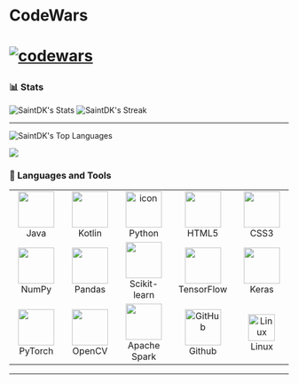 <h1>CodeWars<h1>

[![codewars](https://www.codewars.com/users/SaintDK/badges/large)](https://www.codewars.com/users/SaintDK)   

### 📊 Stats

![SaintDK's Stats](https://github-readme-stats.vercel.app/api?username=SaintDK&theme=vue-dark&show_icons=true&hide_border=true&count_private=true)
![SaintDK's Streak](https://github-readme-streak-stats.herokuapp.com/?user=SaintDK&theme=vue-dark&hide_border=true)
___
![SaintDK's Top Languages](https://github-readme-stats.vercel.app/api/top-langs/?username=SaintDK&theme=vue-dark&show_icons=true&hide_border=true&layout=compact) 

[![](https://visitcount.itsvg.in/api?id=SaintDK&label=Profile%20Views&color=12&icon=5&pretty=false)](https://visitcount.itsvg.in)

### 🧰 Languages and Tools

<table>
  <tr>
    <td align="center" width="150">
      <img src="https://cdn.jsdelivr.net/gh/devicons/devicon@latest/icons/java/java-original.svg" width="65" height="65" /><br />
      Java
    </td>
    <td align="center" width="150">
      <img src="https://cdn.jsdelivr.net/gh/devicons/devicon@latest/icons/kotlin/kotlin-original.svg" width="65" height="65" /><br />
      Kotlin
    </td>
    <td align="center" width="96">
      <a href="#macropower-tech">
        <img src="https://techstack-generator.vercel.app/python-icon.svg" alt="icon" width="65" height="65" />
      </a>
      <br>Python
    </td>
    <td align="center" width="150">
      <img src="https://cdn.jsdelivr.net/gh/devicons/devicon@latest/icons/html5/html5-original.svg" width="65" height="65" /><br />
      HTML5
    </td>
    <td align="center" width="150">
      <img src="https://cdn.jsdelivr.net/gh/devicons/devicon@latest/icons/css3/css3-original.svg" width="65" height="65" /><br />
      CSS3
    </td>
  </tr>
  <tr>
    <td align="center" width="150">
      <img src="https://cdn.jsdelivr.net/gh/devicons/devicon@latest/icons/numpy/numpy-original.svg" width="65" height="65" /><br />
      NumPy
    </td>
    <td align="center" width="150">
      <img src="https://cdn.jsdelivr.net/gh/devicons/devicon@latest/icons/pandas/pandas-original.svg" width="65" height="65" /><br />
      Pandas
    </td>
    <td align="center" width="150">
      <img src="https://cdn.jsdelivr.net/gh/devicons/devicon@latest/icons/scikitlearn/scikitlearn-original.svg" width="65" height="65" /><br />
      Scikit-learn
    </td>
    <td align="center" width="150">
      <img src="https://cdn.jsdelivr.net/gh/devicons/devicon@latest/icons/tensorflow/tensorflow-original.svg" width="65" height="65" /><br />
      TensorFlow
    </td>
    <td align="center" width="150">
      <img src="https://cdn.jsdelivr.net/gh/devicons/devicon@latest/icons/keras/keras-original.svg" width="65" height="65" /><br />
      Keras
    </td>
  </tr>
  <tr>
    <td align="center" width="150">
      <img src="https://cdn.jsdelivr.net/gh/devicons/devicon@latest/icons/pytorch/pytorch-original.svg" width="65" height="65" /><br />
      PyTorch
    </td>
    <td align="center" width="150">
      <img src="https://cdn.jsdelivr.net/gh/devicons/devicon@latest/icons/opencv/opencv-original.svg" width="65" height="65" /><br />
      OpenCV
    </td>
    <td align="center" width="150">
      <img src="https://cdn.jsdelivr.net/gh/devicons/devicon@latest/icons/apachespark/apachespark-original-wordmark.svg" width="65" height="65" /><br />
      Apache Spark
    </td>
     <td align="center" width="96">
      <img src="https://techstack-generator.vercel.app/github-icon.svg" width="65" height="65" alt="GitHub" />
    <br>Github
  </td>
  </td>
      <td align="center" width="96">
      <img src="https://skillicons.dev/icons?i=linux" width="48" height="48" alt="Linux" />
    <br>Linux
  </td>
</table>

___

